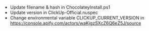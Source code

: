 - Update filename & hash in ChocolateyInstall.ps1
- Update version in ClickUp-Official.nuspec
- Change environmental variable CLICKUP_CURRENT_VERSION in https://console.apify.com/actors/waKjgzSXcZ6Q6eZ5J/source